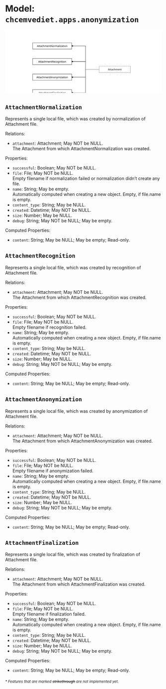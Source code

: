 # Model: `chcemvediet.apps.anonymization`

![](assets/anonymization.svg)

## `AttachmentNormalization`

Represents a single local file, which was created by normalization of Attachment file.

Relations:
* `attachment`: Attachment; May NOT be NULL.\
  The Attachment from which AttachmentNormalization was created.

Properties:
* `successful`: Boolean; May NOT be NULL.
* `file`: File; May NOT be NULL.\
  Empty filename if normalization failed or normalization didn’t create any file.
* `name`: String; May be empty.\
  Automatically computed when creating a new object. Empty, if file.name is empty.
* `content_type`: String; May be NULL.
* `created`: Datetime; May NOT be NULL.
* `size`: Number; May be NULL.
* `debug`: String; May NOT be NULL; May be empty.

Computed Properties:
* `content`: String; May be NULL; May be empty; Read-only.

## `AttachmentRecognition`

Represents a single local file, which was created by recognition of Attachment file.

Relations:
* `attachment`: Attachment; May NOT be NULL.\
  The Attachment from which AttachmentRecognition was created.

Properties:
* `successful`: Boolean; May NOT be NULL.
* `file`: File; May NOT be NULL.\
  Empty filename if recognition failed.
* `name`: String; May be empty.\
  Automatically computed when creating a new object. Empty, if file.name is empty.
* `content_type`: String; May be NULL.
* `created`: Datetime; May NOT be NULL.
* `size`: Number; May be NULL.
* `debug`: String; May NOT be NULL; May be empty.

Computed Properties:
* `content`: String; May be NULL; May be empty; Read-only.

## `AttachmentAnonymization`

Represents a single local file, which was created by anonymization of Attachment file.

Relations:
* `attachment`: Attachment; May NOT be NULL.\
  The Attachment from which AttachmentAnonymization was created.

Properties:
* `successful`: Boolean; May NOT be NULL.
* `file`: File; May NOT be NULL.\
  Empty filename if anonymization failed.
* `name`: String; May be empty.\
  Automatically computed when creating a new object. Empty, if file.name is empty.
* `content_type`: String; May be NULL.
* `created`: Datetime; May NOT be NULL.
* `size`: Number; May be NULL.
* `debug`: String; May NOT be NULL; May be empty.

Computed Properties:
* `content`: String; May be NULL; May be empty; Read-only.

## `AttachmentFinalization`

Represents a single local file, which was created by finalization of Attachment file.

Relations:
* `attachment`: Attachment; May NOT be NULL.\
  The Attachment from which AttachmentFinalization was created.

Properties:
* `successful`: Boolean; May NOT be NULL.
* `file`: File; May NOT be NULL.\
  Empty filename if finalization failed.
* `name`: String; May be empty.\
  Automatically computed when creating a new object. Empty, if file.name is empty.
* `content_type`: String; May be NULL.
* `created`: Datetime; May NOT be NULL.
* `size`: Number; May be NULL.
* `debug`: String; May NOT be NULL; May be empty.

Computed Properties:
* `content`: String; May be NULL; May be empty; Read-only.

<sub>*\* Features that are marked ~~strikethrough~~ are not implemented yet.*</sub>
